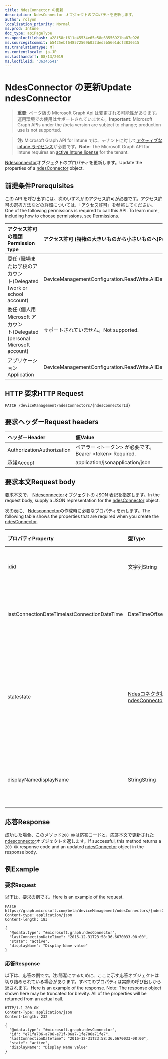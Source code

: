 ```yaml
---
title: NdesConnector の更新
description: NdesConnector オブジェクトのプロパティを更新します。
author: rolyon
localization_priority: Normal
ms.prod: Intune
doc_type: apiPageType
ms.openlocfilehash: a28f58cf611e45534e65e58e63556921ba87e926
ms.sourcegitcommit: b5425ebf648572569b032ded5b56e1dcf3830515
ms.translationtype: MT
ms.contentlocale: ja-JP
ms.lasthandoff: 08/13/2019
ms.locfileid: "36345541"
---
```

# <a name="update-ndesconnector"></a><span data-ttu-id="90121-103">NdesConnector の更新</span><span class="sxs-lookup"><span data-stu-id="90121-103">Update ndesConnector</span></span>

> <span data-ttu-id="90121-104">**重要:** ベータ版の Microsoft Graph Api は変更される可能性があります。運用環境での使用はサポートされていません。</span><span class="sxs-lookup"><span data-stu-id="90121-104">**Important:** Microsoft Graph APIs under the /beta version are subject to change; production use is not supported.</span></span>

> <span data-ttu-id="90121-105">**注:** Microsoft Graph API for Intune では、テナントに対して[アクティブな intune ライセンス](https://go.microsoft.com/fwlink/?linkid=839381)が必要です。</span><span class="sxs-lookup"><span data-stu-id="90121-105">**Note:** The Microsoft Graph API for Intune requires an [active Intune license](https://go.microsoft.com/fwlink/?linkid=839381) for the tenant.</span></span>

<span data-ttu-id="90121-106">[Ndesconnector](../resources/intune-deviceconfig-ndesconnector.md)オブジェクトのプロパティを更新します。</span><span class="sxs-lookup"><span data-stu-id="90121-106">Update the properties of a [ndesConnector](../resources/intune-deviceconfig-ndesconnector.md) object.</span></span>

## <a name="prerequisites"></a><span data-ttu-id="90121-107">前提条件</span><span class="sxs-lookup"><span data-stu-id="90121-107">Prerequisites</span></span>
<span data-ttu-id="90121-p101">この API を呼び出すには、次のいずれかのアクセス許可が必要です。アクセス許可の選択方法などの詳細については、「[アクセス許可](/graph/permissions-reference)」を参照してください。</span><span class="sxs-lookup"><span data-stu-id="90121-p101">One of the following permissions is required to call this API. To learn more, including how to choose permissions, see [Permissions](/graph/permissions-reference).</span></span>

|<span data-ttu-id="90121-110">アクセス許可の種類</span><span class="sxs-lookup"><span data-stu-id="90121-110">Permission type</span></span>|<span data-ttu-id="90121-111">アクセス許可 (特権の大きいものから小さいものへ)</span><span class="sxs-lookup"><span data-stu-id="90121-111">Permissions (from most to least privileged)</span></span>|
|:---|:---|
|<span data-ttu-id="90121-112">委任 (職場または学校のアカウント)</span><span class="sxs-lookup"><span data-stu-id="90121-112">Delegated (work or school account)</span></span>|<span data-ttu-id="90121-113">DeviceManagementConfiguration.ReadWrite.All</span><span class="sxs-lookup"><span data-stu-id="90121-113">DeviceManagementConfiguration.ReadWrite.All</span></span>|
|<span data-ttu-id="90121-114">委任 (個人用 Microsoft アカウント)</span><span class="sxs-lookup"><span data-stu-id="90121-114">Delegated (personal Microsoft account)</span></span>|<span data-ttu-id="90121-115">サポートされていません。</span><span class="sxs-lookup"><span data-stu-id="90121-115">Not supported.</span></span>|
|<span data-ttu-id="90121-116">アプリケーション</span><span class="sxs-lookup"><span data-stu-id="90121-116">Application</span></span>|<span data-ttu-id="90121-117">DeviceManagementConfiguration.ReadWrite.All</span><span class="sxs-lookup"><span data-stu-id="90121-117">DeviceManagementConfiguration.ReadWrite.All</span></span>|

## <a name="http-request"></a><span data-ttu-id="90121-118">HTTP 要求</span><span class="sxs-lookup"><span data-stu-id="90121-118">HTTP Request</span></span>
<!-- {
  "blockType": "ignored"
}
-->
``` http
PATCH /deviceManagement/ndesConnectors/{ndesConnectorId}
```

## <a name="request-headers"></a><span data-ttu-id="90121-119">要求ヘッダー</span><span class="sxs-lookup"><span data-stu-id="90121-119">Request headers</span></span>
|<span data-ttu-id="90121-120">ヘッダー</span><span class="sxs-lookup"><span data-stu-id="90121-120">Header</span></span>|<span data-ttu-id="90121-121">値</span><span class="sxs-lookup"><span data-stu-id="90121-121">Value</span></span>|
|:---|:---|
|<span data-ttu-id="90121-122">Authorization</span><span class="sxs-lookup"><span data-stu-id="90121-122">Authorization</span></span>|<span data-ttu-id="90121-123">ベアラー &lt;トークン&gt; が必要です。</span><span class="sxs-lookup"><span data-stu-id="90121-123">Bearer &lt;token&gt; Required.</span></span>|
|<span data-ttu-id="90121-124">承諾</span><span class="sxs-lookup"><span data-stu-id="90121-124">Accept</span></span>|<span data-ttu-id="90121-125">application/json</span><span class="sxs-lookup"><span data-stu-id="90121-125">application/json</span></span>|

## <a name="request-body"></a><span data-ttu-id="90121-126">要求本文</span><span class="sxs-lookup"><span data-stu-id="90121-126">Request body</span></span>
<span data-ttu-id="90121-127">要求本文で、 [Ndesconnector](../resources/intune-deviceconfig-ndesconnector.md)オブジェクトの JSON 表記を指定します。</span><span class="sxs-lookup"><span data-stu-id="90121-127">In the request body, supply a JSON representation for the [ndesConnector](../resources/intune-deviceconfig-ndesconnector.md) object.</span></span>

<span data-ttu-id="90121-128">次の表に、 [Ndesconnector](../resources/intune-deviceconfig-ndesconnector.md)の作成時に必要なプロパティを示します。</span><span class="sxs-lookup"><span data-stu-id="90121-128">The following table shows the properties that are required when you create the [ndesConnector](../resources/intune-deviceconfig-ndesconnector.md).</span></span>

|<span data-ttu-id="90121-129">プロパティ</span><span class="sxs-lookup"><span data-stu-id="90121-129">Property</span></span>|<span data-ttu-id="90121-130">型</span><span class="sxs-lookup"><span data-stu-id="90121-130">Type</span></span>|<span data-ttu-id="90121-131">説明</span><span class="sxs-lookup"><span data-stu-id="90121-131">Description</span></span>|
|:---|:---|:---|
|<span data-ttu-id="90121-132">id</span><span class="sxs-lookup"><span data-stu-id="90121-132">id</span></span>|<span data-ttu-id="90121-133">文字列</span><span class="sxs-lookup"><span data-stu-id="90121-133">String</span></span>|<span data-ttu-id="90121-134">NDES Connector のキー。</span><span class="sxs-lookup"><span data-stu-id="90121-134">The key of the NDES Connector.</span></span>|
|<span data-ttu-id="90121-135">lastConnectionDateTime</span><span class="sxs-lookup"><span data-stu-id="90121-135">lastConnectionDateTime</span></span>|<span data-ttu-id="90121-136">DateTimeOffset</span><span class="sxs-lookup"><span data-stu-id="90121-136">DateTimeOffset</span></span>|<span data-ttu-id="90121-137">Ndes Connector の最終接続時刻</span><span class="sxs-lookup"><span data-stu-id="90121-137">Last connection time for the Ndes Connector</span></span>|
|<span data-ttu-id="90121-138">state</span><span class="sxs-lookup"><span data-stu-id="90121-138">state</span></span>|[<span data-ttu-id="90121-139">Ndesコネクタ状態</span><span class="sxs-lookup"><span data-stu-id="90121-139">ndesConnectorState</span></span>](../resources/intune-deviceconfig-ndesconnectorstate.md)|<span data-ttu-id="90121-140">Ndes Connector の状態。</span><span class="sxs-lookup"><span data-stu-id="90121-140">Ndes Connector Status.</span></span> <span data-ttu-id="90121-141">可能な値は、`none`、`active`、`inactive` です。</span><span class="sxs-lookup"><span data-stu-id="90121-141">Possible values are: `none`, `active`, `inactive`.</span></span>|
|<span data-ttu-id="90121-142">displayName</span><span class="sxs-lookup"><span data-stu-id="90121-142">displayName</span></span>|<span data-ttu-id="90121-143">String</span><span class="sxs-lookup"><span data-stu-id="90121-143">String</span></span>|<span data-ttu-id="90121-144">Ndes Connector のフレンドリ名。</span><span class="sxs-lookup"><span data-stu-id="90121-144">The friendly name of the Ndes Connector.</span></span>|



## <a name="response"></a><span data-ttu-id="90121-145">応答</span><span class="sxs-lookup"><span data-stu-id="90121-145">Response</span></span>
<span data-ttu-id="90121-146">成功した場合、このメソッド`200 OK`は応答コードと、応答本文で更新された[ndesconnector](../resources/intune-deviceconfig-ndesconnector.md)オブジェクトを返します。</span><span class="sxs-lookup"><span data-stu-id="90121-146">If successful, this method returns a `200 OK` response code and an updated [ndesConnector](../resources/intune-deviceconfig-ndesconnector.md) object in the response body.</span></span>

## <a name="example"></a><span data-ttu-id="90121-147">例</span><span class="sxs-lookup"><span data-stu-id="90121-147">Example</span></span>

### <a name="request"></a><span data-ttu-id="90121-148">要求</span><span class="sxs-lookup"><span data-stu-id="90121-148">Request</span></span>
<span data-ttu-id="90121-149">以下は、要求の例です。</span><span class="sxs-lookup"><span data-stu-id="90121-149">Here is an example of the request.</span></span>
``` http
PATCH https://graph.microsoft.com/beta/deviceManagement/ndesConnectors/{ndesConnectorId}
Content-type: application/json
Content-length: 183

{
  "@odata.type": "#microsoft.graph.ndesConnector",
  "lastConnectionDateTime": "2016-12-31T23:58:36.6670033-08:00",
  "state": "active",
  "displayName": "Display Name value"
}
```

### <a name="response"></a><span data-ttu-id="90121-150">応答</span><span class="sxs-lookup"><span data-stu-id="90121-150">Response</span></span>
<span data-ttu-id="90121-p103">以下は、応答の例です。注:簡潔にするために、ここに示す応答オブジェクトは切り詰められている場合があります。すべてのプロパティは実際の呼び出しから返されます。</span><span class="sxs-lookup"><span data-stu-id="90121-p103">Here is an example of the response. Note: The response object shown here may be truncated for brevity. All of the properties will be returned from an actual call.</span></span>
``` http
HTTP/1.1 200 OK
Content-Type: application/json
Content-Length: 232

{
  "@odata.type": "#microsoft.graph.ndesConnector",
  "id": "e71fa706-a706-e71f-06a7-1fe706a71fe7",
  "lastConnectionDateTime": "2016-12-31T23:58:36.6670033-08:00",
  "state": "active",
  "displayName": "Display Name value"
}
```






